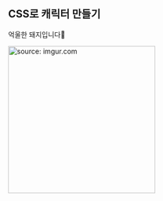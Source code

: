 ## CSS로 캐릭터 만들기
억울한 돼지입니다🐽

<a href="https://imgur.com/eG0oPGe"><img src="https://i.imgur.com/eG0oPGe.gif" title="source: imgur.com" width="300"/></a>
